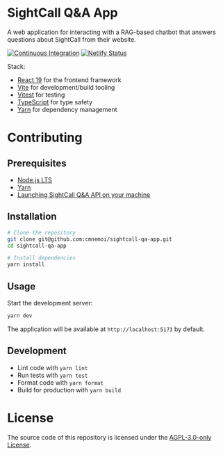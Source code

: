 # SightCall Q&A App

A web application for interacting with a RAG-based chatbot that answers questions about SightCall from their website.


[![Continuous Integration](https://github.com/cmnemoi/sightcall-qa-app/actions/workflows/ci.yml/badge.svg)](https://github.com/cmnemoi/sightcall-qa-app/actions/workflows/ci.yml)
[![Netlify Status](https://api.netlify.com/api/v1/badges/49ec8f74-e14b-4a9d-ac0e-a3947e403301/deploy-status)](https://sightcall-qa.netlify.app/)

Stack:

- [React 19](https://react.dev/) for the frontend framework
- [Vite](https://vitejs.dev/) for development/build tooling
- [Vitest](https://vitest.dev/) for testing
- [TypeScript](https://www.typescriptlang.org/) for type safety
- [Yarn](https://yarnpkg.com/) for dependency management

# Contributing

## Prerequisites

- [Node.js LTS](https://nodejs.org/)
- [Yarn](https://yarnpkg.com/)
- [Launching SightCall Q&A API on your machine](https://github.com/cmnemoi/sightcall_qa_api)

## Installation

```bash
# Clone the repository
git clone git@github.com:cmnemoi/sightcall-qa-app.git
cd sightcall-qa-app

# Install dependencies
yarn install
```

## Usage

Start the development server:

```bash
yarn dev
```

The application will be available at `http://localhost:5173` by default.

## Development

- Lint code with `yarn lint`
- Run tests with `yarn test`
- Format code with `yarn format`
- Build for production with `yarn build`

# License

The source code of this repository is licensed under the [AGPL-3.0-only License](LICENSE).
